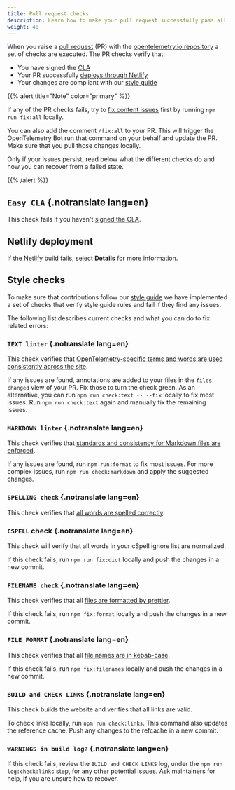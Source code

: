 ```yaml
---
title: Pull request checks
description: Learn how to make your pull request successfully pass all checks
weight: 40
---
```


When you raise a
[pull request](https://docs.github.com/en/get-started/learning-about-github/github-glossary#pull-request)
(PR) with the
[opentelemetry.io repository](https://github.com/open-telemetry/opentelemetry.io)
a set of checks are executed. The PR checks verify that:

- You have signed the [CLA](#easy-cla)
- Your PR successfully [deploys through Netlify](#netlify-deployment)
- Your changes are compliant with our [style guide](#style-checks)

{{% alert title="Note" color="primary" %}}

If any of the PR checks fails, try to
[fix content issues](../pull-requests/#fix-issues) first by running
`npm run fix:all` locally.

You can also add the comment `/fix:all` to your PR. This will trigger the
OpenTelemetry Bot run that command on your behalf and update the PR. Make sure
that you pull those changes locally.

Only if your issues persist, read below what the different checks do and how you
can recover from a failed state.

{{% /alert %}}

## `Easy CLA` {.notranslate lang=en}

This check fails if you haven't [signed the CLA](../prerequisites/#cla).

## Netlify deployment

If the [Netlify](https://www.netlify.com/) build fails, select **Details** for
more information.

## Style checks

To make sure that contributions follow our [style guide](../style-guide/) we
have implemented a set of checks that verify style guide rules and fail if they
find any issues.

The following list describes current checks and what you can do to fix related
errors:

### `TEXT linter` {.notranslate lang=en}

This check verifies that
[OpenTelemetry-specific terms and words are used consistently across the site](../style-guide/#opentelemetryio-word-list).

If any issues are found, annotations are added to your files in the
`files changed` view of your PR. Fix those to turn the check green. As an
alternative, you can run `npm run check:text -- --fix` locally to fix most
issues. Run `npm run check:text` again and manually fix the remaining issues.

### `MARKDOWN linter` {.notranslate lang=en}

This check verifies that
[standards and consistency for Markdown files are enforced](../style-guide/#markdown-standards).

If any issues are found, run `npm run:format` to fix most issues. For more
complex issues, run `npm run check:markdown` and apply the suggested changes.

### `SPELLING check` {.notranslate lang=en}

This check verifies that
[all words are spelled correctly](../style-guide/#spell-checking).

### `CSPELL` check {.notranslate lang=en}

This check will verify that all words in your cSpell ignore list are normalized.

If this check fails, run `npm run fix:dict` locally and push the changes in a
new commit.

### `FILENAME check` {.notranslate lang=en}

This check verifies that all
[files are formatted by prettier](../style-guide/#file-format).

If this check fails, run `npm fix:format` locally and push the changes in a new
commit.

### `FILE FORMAT` {.notranslate lang=en}

This check verifies that all
[file names are in kebab-case](../style-guide/#file-names).

If this check fails, run `npm fix:filenames` locally and push the changes in a
new commit.

### `BUILD and CHECK LINKS` {.notranslate lang=en}

This check builds the website and verifies that all links are valid.

To check links locally, run `npm run check:links`. This command also updates the
reference cache. Push any changes to the refcache in a new commit.

### `WARNINGS in build log?` {.notranslate lang=en}

If this check fails, review the `BUILD and CHECK LINKS` log, under the
`npm run log:check:links` step, for any other potential issues. Ask maintainers
for help, if you are unsure how to recover.
